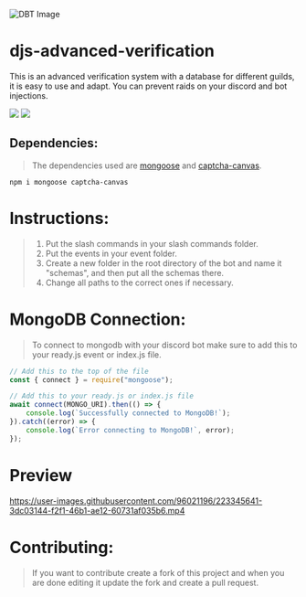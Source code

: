 ![DBT Image](https://cdn.discordapp.com/attachments/1082534981961781258/1082540823058579526/djs-advanced-verification.jpg)

# djs-advanced-verification
This is an advanced verification system with a database for different guilds, it is easy to use and adapt. You can prevent raids on your discord and bot injections.

<a href="https://github.com/57tr/djs-advanced-verification"><img src= "https://img.shields.io/github/stars/57tr/djs-advanced-verification?style=for-the-badge"/></a>
<a href="https://github.com/57tr"><img src="https://img.shields.io/github/followers/57tr?style=for-the-badge"/></a>

## Dependencies:
> The dependencies used are [mongoose](https://www.npmjs.com/package/mongoose) and [captcha-canvas](https://www.npmjs.com/package/captcha-canvas).
```
npm i mongoose captcha-canvas
```

# Instructions:
> 1. Put the slash commands in your slash commands folder.
> 2. Put the events in your event folder.
> 3. Create a new folder in the root directory of the bot and name it "schemas", and then put all the schemas there.
> 4. Change all paths to the correct ones if necessary.

# MongoDB Connection:
> To connect to mongodb with your discord bot make sure to add this to your ready.js event or index.js file.
```js
// Add this to the top of the file
const { connect } = require("mongoose");

// Add this to your ready.js or index.js file
await connect(MONGO_URI).then(() => {
    console.log(`Successfully connected to MongoDB!`);
}).catch((error) => {
    console.log(`Error connecting to MongoDB!`, error);
});
```

# Preview
https://user-images.githubusercontent.com/96021196/223345641-3dc03144-f2f1-46b1-ae12-60731af035b6.mp4

# Contributing:
> If you want to contribute create a fork of this project and when you are done editing it update the fork and create a pull request.